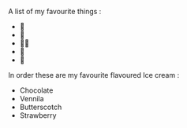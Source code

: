 A list of my favourite things :
- 🍖
- 🧀
- 🚴‍♀️
- 🍟
- 🍔

In order these are my favourite flavoured Ice cream :
- Chocolate 
- Vennila 
- Butterscotch
- Strawberry
